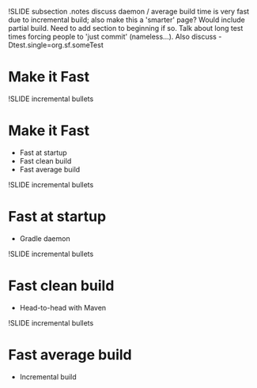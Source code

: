 !SLIDE subsection
.notes discuss daemon / average build time is very fast due to incremental build; also make this a 'smarter' page?  Would include partial build.  Need to add section to beginning if so.  Talk about long test times forcing people to 'just commit' (nameless...).  Also discuss -Dtest.single=org.sf.someTest

# Make it Fast


!SLIDE incremental bullets

# Make it Fast

* Fast at startup
* Fast clean build
* Fast average build


!SLIDE incremental bullets

# Fast at startup

* Gradle daemon


!SLIDE incremental bullets

# Fast clean build

* Head-to-head with Maven


!SLIDE incremental bullets

# Fast average build

* Incremental build
